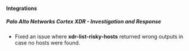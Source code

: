 #### Integrations

##### Palo Alto Networks Cortex XDR - Investigation and Response
- Fixed an issue where **xdr-list-risky-hosts** returned wrong outputs in case no hosts were found.
